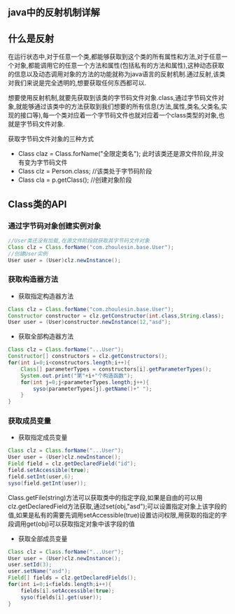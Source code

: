 ## java中的反射机制详解

## 什么是反射

在运行状态中,对于任意一个类,都能够获取到这个类的所有属性和方法,对于任意一个对象,都能调用它的任意一个方法和属性(包括私有的方法和属性),这种动态获取的信息以及动态调用对象的方法的功能就称为java语言的反射机制.通过反射,该类对我们来说是完全透明的,想要获取任何东西都可以.

想要使用反射机制,就要先获取到该类的字节码文件对象.class,通过字节码文件对象,就能够通过该类中的方法获取到我们想要的所有信息(方法,属性,类名,父类名,实现的接口等),每一个类对应着一个字节码文件也就对应着一个class类型的对象,也就是字节码文件对象.

获取字节码文件对象的三种方式

- Class claz = Class.forName("全限定类名"); 此时该类还是源文件阶段,并没有变为字节码文件
- Class clz = Person.class; //该类处于字节码阶段
- Class cla = p.getClass(); //创建对象阶段

## Class类的API

### 通过字节码对象创建实例对象

```java
//User类还没有加载,在源文件阶段就获取其字节码文件对象
Class clz = Class.forName("com.zhoulesin.base.User");
//创建User实例
User user = (User)clz.newInstance();
```

###  获取构造器方法

- 获取指定构造器方法

```java
Class clz = Class.forName("com.zhoulesin.base.User");
Constructor constructor = clz.getConstructor(int.class,String.class);
User user = (User)constructor.newInstance(12,"asd");
```

- 获取全部构造器方法

```java
Class clz = Class.forName("...User");
Constructor[] constructors = clz.getConstructors();
for(int i=0;i<constructors.length;i++){
    Class[] parameterTypes = constructors[i].getParameterTypes();
    System.out.print("第"+i+"个构造函数");
    for(int j=0;j<parameterTypes.length;j++){
        syso(parameterTypes[j].getName()+" ");
    }
}
```

### 获取成员变量

- 获取指定成员变量

```java
Class clz = Class.forName("...User");
User user = (User)clz.newInstance();
Field field = clz.getDeclaredField("id");
field.setAccessible(true);
field.setInt(user,6);
syso(field.getInt(user));
```

​	Class.getFile(string)方法可以获取类中的指定字段,如果是自由的可以用clz.getDeclaredField方法获取,通过set(obj,"asd");可以设置指定对象上该字段的值,如果是私有的需要先调用setAccessible(true)设置访问权限,用获取的指定的字段调用get(obj)可以获取指定对象中该字段的值

- 获取全部成员变量

```java
Class clz = Class.forName("...User");
User user = (User)clz.newInstance();
user.setId(3);
user.setName("asd");
Field[] fields = clz.getDeclaredFields();
for(int i=0;i<fields.length;i++){
    fields[i].setAccessible(true);
    syso(fields[i].get(user));
}
```



























